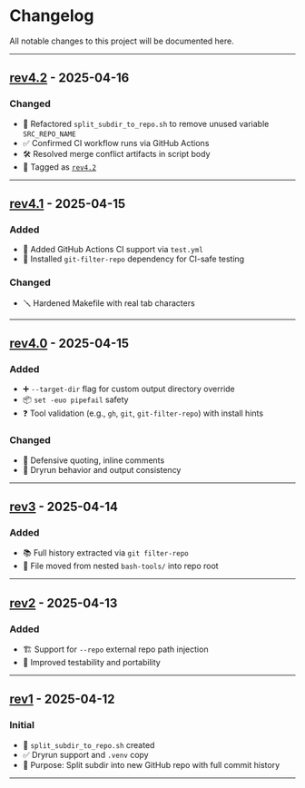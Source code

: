 # Changelog

All notable changes to this project will be documented here.

---

## [rev4.2] - 2025-04-16

### Changed
- 🔁 Refactored `split_subdir_to_repo.sh` to remove unused variable `SRC_REPO_NAME`
- ✅ Confirmed CI workflow runs via GitHub Actions
- 🛠 Resolved merge conflict artifacts in script body
- 🔖 Tagged as [`rev4.2`](https://github.com/slyckmb/bash-tools/releases/tag/rev4.2)

---

## [rev4.1] - 2025-04-15

### Added
- 🧪 Added GitHub Actions CI support via `test.yml`
- 🧰 Installed `git-filter-repo` dependency for CI-safe testing

### Changed
- 🪛 Hardened Makefile with real tab characters

---

## [rev4.0] - 2025-04-15

### Added
- ➕ `--target-dir` flag for custom output directory override
- 📦 `set -euo pipefail` safety
- ❓ Tool validation (e.g., `gh`, `git`, `git-filter-repo`) with install hints

### Changed
- 🧹 Defensive quoting, inline comments
- 🧼 Dryrun behavior and output consistency

---

## [rev3] - 2025-04-14

### Added
- 📚 Full history extracted via `git filter-repo`
- 📂 File moved from nested `bash-tools/` into repo root

---

## [rev2] - 2025-04-13

### Added
- 🏗 Support for `--repo` external repo path injection
- 🧪 Improved testability and portability

---

## [rev1] - 2025-04-12

### Initial
- 🚀 `split_subdir_to_repo.sh` created
- ✅ Dryrun support and `.venv` copy
- 🧠 Purpose: Split subdir into new GitHub repo with full commit history

---

[rev4.2]: https://github.com/slyckmb/bash-tools/releases/tag/rev4.2
[rev4.1]: https://github.com/slyckmb/bash-tools/releases/tag/rev4.1
[rev4.0]: https://github.com/slyckmb/bash-tools/releases/tag/rev4.0
[rev3]: https://github.com/slyckmb/bash-tools/releases/tag/rev3
[rev2]: https://github.com/slyckmb/bash-tools/releases/tag/rev2
[rev1]: https://github.com/slyckmb/bash-tools/releases/tag/rev1
